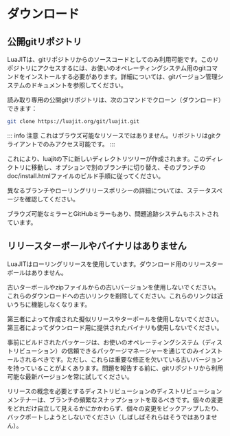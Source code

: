 # ダウンロード

## 公開gitリポジトリ

LuaJITは、gitリポジトリからのソースコードとしてのみ利用可能です。このリポジトリにアクセスするには、お使いのオペレーティングシステム用のgitコマンドをインストールする必要があります。詳細については、gitバージョン管理システムのドキュメントを参照してください。

読み取り専用の公開gitリポジトリは、次のコマンドでクローン（ダウンロード）できます：

```sh
git clone https://luajit.org/git/luajit.git
```

::: info 注意
これはブラウズ可能なリソースではありません。リポジトリはgitクライアントでのみアクセス可能です。
:::

これにより、luajitの下に新しいディレクトリツリーが作成されます。このディレクトリに移動し、オプションで別のブランチに切り替え、そのブランチのdoc/install.htmlファイルのビルド手順に従ってください。

異なるブランチやローリングリリースポリシーの詳細については、ステータスページを確認してください。

ブラウズ可能なミラーとGitHubミラーもあり、問題追跡システムもホストされています。

## リリースターボールやバイナリはありません

LuaJITはローリングリリースを使用しています。ダウンロード用のリリースターボールはありません。

古いターボールやzipファイルからの古いバージョンを使用しないでください。これらのダウンロードへの古いリンクを削除してください。これらのリンクは近いうちに機能しなくなります。

第三者によって作成された擬似リリースやターボールを使用しないでください。第三者によってダウンロード用に提供されたバイナリも使用しないでください。

事前にビルドされたパッケージは、お使いのオペレーティングシステム（ディストリビューション）の信頼できるパッケージマネージャーを通じてのみインストールされるべきです。ただし、これらは重要な修正を欠いている古いバージョンを持っていることがよくあります。問題を報告する前に、gitリポジトリから利用可能な最新バージョンを常に試してください。

リリースの概念を必要とするディストリビューションのディストリビューションメンテナーは、ブランチの頻繁なスナップショットを取るべきです。個々の変更をどれだけ自立して見えるかにかかわらず、個々の変更をピックアップしたり、バックポートしようとしないでください（しばしばそれらはそうではありません）。